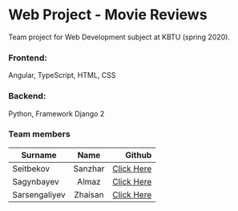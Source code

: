 # Web Project - Movie Reviews
Team project for Web Development subject at KBTU (spring 2020).

### Frontend:

Angular, TypeScript, HTML, CSS  

### Backend: 
Python, Framework Django 2
### Team members
| Surname        | Name           | Github  |
| ------------- |:-------------:| -----:|
| Seitbekov     | Sanzhar | [Click Here](https://github.com/diable201) |
| Sagynbayev     | Almaz      |   [Click Here](https://github.com/sagynbayev) |
| Sarsengaliyev | Zhaisan      |    [Click Here](https://github.com/Zhaisan) |

